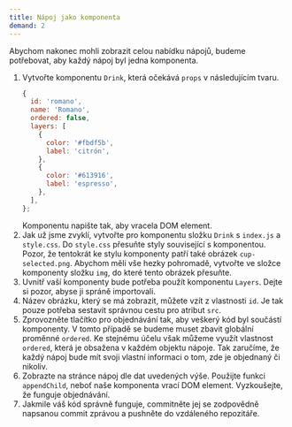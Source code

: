 ```yaml
---
title: Nápoj jako komponenta
demand: 2
---
```


Abychom nakonec mohli zobrazit celou nabídku nápojů, budeme potřebovat, aby každý nápoj byl jedna komponenta.

1. Vytvořte komponentu `Drink`, která očekává `props` v následujícím tvaru.
   ```js
   {
     id: 'romano',
     name: 'Romano',
     ordered: false,
     layers: [
       {
         color: '#fbdf5b',
         label: 'citrón',
       },
       {
         color: '#613916',
         label: 'espresso',
       },
     ],
   };
   ```
   Komponentu napište tak, aby vracela DOM element.
1. Jak už jsme zvyklí, vytvořte pro komponentu složku `Drink` s `index.js` a `style.css`. Do `style.css` přesuňte styly související s komponentou. Pozor, že tentokrát ke stylu komponenty patří také obrázek `cup-selected.png`. Abychom měli vše hezky pohromadě, vytvořte ve složce komponenty složku `img`, do které tento obrázek přesuňte.
1. Uvnitř vaší komponenty bude potřeba použít komponentu `Layers`. Dejte si pozor, abyse ji spráně importovali.
1. Název obrázku, který se má zobrazit, můžete vzít z vlastnosti `id`. Je tak pouze potřeba sestavit správnou cestu pro atribut `src`.
1. Zprovozněte tlačítko pro objednávání tak, aby veškerý kód byl součástí komponenty. V tomto případě se budeme muset zbavit globální proměnné `ordered`. Ke stejnému účelu však můžeme využít vlastnost `ordered`, která je obsažena v každém objektu nápoje. Tak zaručíme, že každý nápoj bude mít svoji vlastní informaci o tom, zde je objednaný či nikoliv.
1. Zobrazte na stránce nápoj dle dat uvedených výše. Použijte funkci `appendChild`, neboť naše komponenta vrací DOM element. Vyzkoušejte, že funguje objednávání.
1. Jakmile váš kód správně funguje, commitněte jej se zodpovědně napsanou commit zprávou a pushněte do vzdáleného repozitáře.
